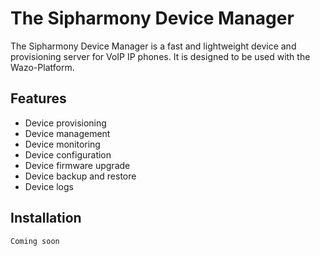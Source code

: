 # The Sipharmony Device Manager

The Sipharmony Device Manager is a fast and lightweight device and provisioning server for VoIP IP phones. It is designed to be used with the Wazo-Platform.

## Features

- Device provisioning
- Device management
- Device monitoring
- Device configuration
- Device firmware upgrade
- Device backup and restore
- Device logs

## Installation

```bash
Coming soon
```
